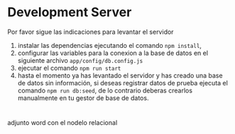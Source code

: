 
# Development Server
Por favor sigue las indicaciones para levantar el servidor
1. instalar las dependencias ejecutando el comando  `npm install`, 
2. configurar las variables para la conexion a la base de datos en el siguiente archivo `app/config/db.config.js` 
3. ejecutar el comando `npm run start`
4. hasta el momento ya has levantado el servidor y has creado una base de datos sin información, si deseas registrar datos de prueba ejecuta el comando `npm run db:seed`, de lo contrario deberas crearlos manualmente en tu gestor de base de datos.
#

adjunto word con el  nodelo relacional

